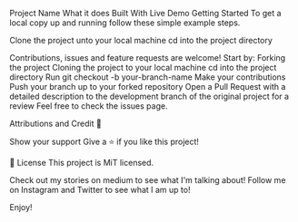 Project Name
What it does
Built With
Live Demo
Getting Started
To get a local copy up and running follow these simple example steps.

Clone the project unto your local machine cd into the project directory

Contributions, issues and feature requests are welcome! Start by:
Forking the project Cloning the project to your local machine cd into the project directory Run git checkout -b your-branch-name Make your contributions Push your branch up to your forked repository Open a Pull Request with a detailed description to the development branch of the original project for a review Feel free to check the issues page.

Attributions and Credit
🚀

Show your support
Give a ⭐️ if you like this project!

📝 License This project is MiT licensed.

Check out my stories on medium to see what I'm talking about! Follow me on Instagram and Twitter to see what I am up to!

Enjoy!

